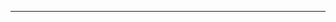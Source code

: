 <!-- html标签 -->

<!-- 标题标签:
标题标签一共只有六个，每一个都是独占一行
在一个页面中，最好只写一个h1标签 -->
<h1></h1>
<h2></h2>
<h3></h3>
<h4></h4>
<h5></h5>
<h6></h6>

<!-- 段落标签：
段落标签也是独占一行 -->
<p></p>

<!-- 加粗标签：
加粗标签有两个，其中strong有强调性语气 -->
<b></b>
<strong></strong>

<!-- 倾斜标签：
倾斜标签有两个，其中em有强调性语气 -->
<i></i>
<em></em>

<!-- 删除标签： -->
<del></del>

<!-- 下划线 -->
<u></u>

<!-- 上标和下标： -->
<sup></sup>
<sub></sub>

<!-- 强制换行： -->
<br>

<!-- 水平线： -->
<hr>
<!-- 图片标签：
图片标签有三个属性
src为图片路径
alt为当图片无法加载时显示的文字
title为当鼠标悬停在图片上时显示的文字 -->
<img src="" alt="" title="">

<!-- 超链接标签：
超链接标签有三个属性
href为跳转链接
target为跳转时是否另开页面，默认值为_self,另开页面为_blank
title为鼠标悬停时显示的文字 -->
<a href="" target="" title=""></a>

<!-- 文档布局对象:
div标签为块级元素，独占一行 -->
<div></div>

<!-- 文本节点: -->
<span></span>